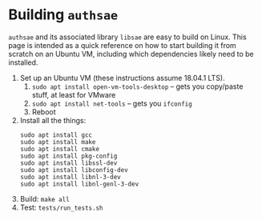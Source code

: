 # Building `authsae`

`authsae` and its associated library `libsae` are easy to build on Linux. This page is intended as a quick reference on how to start building it from scratch on an Ubuntu VM, including which dependencies likely need to be installed.

1. Set up an Ubuntu VM (these instructions assume 18.04.1 LTS).
    1. `sudo apt install open-vm-tools-desktop` – gets you copy/paste stuff, at least for VMware
    1. `sudo apt install net-tools` – gets you `ifconfig`
    1. Reboot
1. Install all the things:
    ```
    sudo apt install gcc
    sudo apt install make
    sudo apt install cmake
    sudo apt install pkg-config
    sudo apt install libssl-dev
    sudo apt install libconfig-dev
    sudo apt install libnl-3-dev
    sudo apt install libnl-genl-3-dev
    ```
1. Build: `make all`
1. Test: `tests/run_tests.sh`
